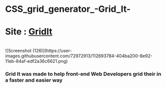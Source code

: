 # CSS_grid_generator_-Grid_It-
<h1>Site : <a href="https://raadhasan.github.io/CSS_grid_generator_-Grid_It-/">GridIt</a></h1> <br/>
![Screenshot (126)](https://user-images.githubusercontent.com/72972913/112693784-404ba200-8e92-11eb-84af-edf2a36c6621.png)
<h3>Grid It was made to help front-end Web Developers grid their in a faster and easier way</h3>
